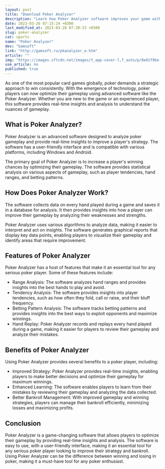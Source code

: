 ```yaml
---
layout: post
title: "Download Poker Analyzer"
description: "Learn how Poker Analyzer software improves your game with real-time insights and analysis of your poker gameplay."
date: 2023-03-26 07:15:24 +0300
last_modified_at: 2023-03-28 07:30:33 +0300
slug: poker-analyzer
cat: sports
name: "Poker Analyzer"
dev: "Gamsoft"
link: "http://gamsoft.ru/pkanalyzer_e.htm"
article: ""
img: "https://images.sftcdn.net/images/t_app-cover-l,f_auto/p/8e81f9be-9b2c-11e6-a8f8-00163ec9f5fa/4214780642/poker-analyzer-screenshot.jpg"
use_article: no
published: true
---
```

As one of the most popular card games globally, poker demands a strategic approach to win consistently. With the emergence of technology, poker players can now optimize their gameplay using advanced software like the Poker Analyzer. Whether you are new to the game or an experienced player, this software provides real-time insights and analysis to understand the nuances of gameplay.

## What is Poker Analyzer?

Poker Analyzer is an advanced software designed to analyze poker gameplay and provide real-time insights to improve a player's strategy. The software has a user-friendly interface and is compatible with various platforms, including Windows and Android.

The primary goal of Poker Analyzer is to increase a player's winning chances by optimizing their gameplay. The software provides statistical analysis on various aspects of gameplay, such as player tendencies, hand ranges, and betting patterns.

## How Does Poker Analyzer Work?

The software collects data on every hand played during a game and saves it in a database for analysis. It then provides insights into how a player can improve their gameplay by analyzing their weaknesses and strengths.

Poker Analyzer uses various algorithms to analyze data, making it easier to interpret and act on insights. The software generates graphical reports that display key data points, enabling players to visualize their gameplay and identify areas that require improvement.

## Features of Poker Analyzer

Poker Analyzer has a host of features that make it an essential tool for any serious poker player. Some of these features include:

* Range Analysis: The software analyzes hand ranges and provides insights into the best hands to play and avoid.
* Tendency Analysis: The software provides insights into player tendencies, such as how often they fold, call or raise, and their bluff frequency.
* Betting Pattern Analysis: The software tracks betting patterns and provides insights into the best ways to exploit opponents and maximize winnings.
* Hand Replay: Poker Analyzer records and replays every hand played during a game, making it easier for players to review their gameplay and analyze their mistakes.

## Benefits of Poker Analyzer

Using Poker Analyzer provides several benefits to a poker player, including:

* Improved Strategy: Poker Analyzer provides real-time insights, enabling players to make better decisions and optimize their gameplay for maximum winnings.
* Enhanced Learning: The software enables players to learn from their mistakes by reviewing their gameplay and analyzing the data collected.
* Better Bankroll Management: With improved gameplay and winning strategies, players can manage their bankroll efficiently, minimizing losses and maximizing profits.

## Conclusion

Poker Analyzer is a game-changing software that allows players to optimize their gameplay by providing real-time insights and analysis. The software is easy to use, with a user-friendly interface, making it an essential tool for any serious poker player looking to improve their strategy and bankroll. Using Poker Analyzer can be the difference between winning and losing in poker, making it a must-have tool for any poker enthusiast.